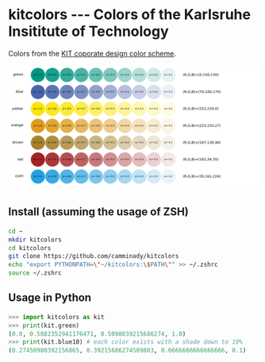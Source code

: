 # kitcolors --- Colors of the Karlsruhe Insititute of Technology
Colors from the [KIT coporate design color scheme](https://www.sek.kit.edu/downloads/dokumente-pkm/2_Gestaltungsgrundlagen_Farben.pdf). 

![Example of colors.](https://raw.githubusercontent.com/camminady/kitcolors/master/example.png)

## Install (assuming the usage of ZSH)
```bash
cd ~
mkdir kitcolors
cd kitcolors
git clone https://github.com/camminady/kitcolors
echo "export PYTHONPATH=\"~/kitcolors:\$PATH\"" >> ~/.zshrc          
source ~/.zshrc
```

## Usage in Python
```python
>>> import kitcolors as kit
>>> print(kit.green)
(0.0, 0.5882352941176471, 0.5098039215686274, 1.0)
>>> print(kit.blue10) # each color exists with a shade down to 10%
(0.27450980392156865, 0.39215686274509803, 0.6666666666666666, 0.1)

```

